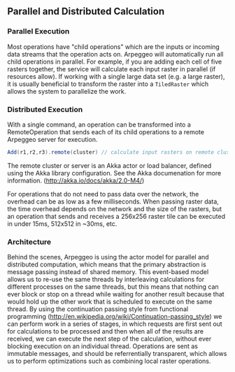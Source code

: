 ## Parallel and Distributed Calculation 

### Parallel Execution
Most operations have "child operations" which are the inputs or incoming data streams
that the operation acts on.  Arpeggeo will automatically run all child operations in
parallel.  For example, if you are adding each cell of five rasters together, the
service will calculate each input raster in parallel (if resources allow).  If working
with a single large data set (e.g. a large raster), it is usually beneficial to transform
the raster into a ``TiledRaster`` which allows the system to parallelize the work. 

### Distributed Execution
With a single command, an operation can be transformed into a RemoteOperation that
sends each of its child operations to a remote Arpeggeo server for execution.  

```scala
Add(r1,r2,r3).remote(cluster) // calculate input rasters on remote cluster
```

The remote cluster or server is an Akka actor or load balancer, defined using the Akka 
library configuration.  See the Akka documenation for more information.  (http://akka.io/docs/akka/2.0-M4/)

For operations that do not need to pass data over the network, the overhead can be as 
low as a few milliseconds.  When passing raster data, the time overhead depends on the
network and the size of the rasters, but an operation that sends and receives a 256x256 raster tile can be executed in under 15ms, 512x512 in ~30ms, etc.

### Architecture 
Behind the scenes, Arpeggeo is using the actor model for parallel and distributed computation, which means that the primary abstraction is message passing instead of shared memory.  This event-based model allows us to re-use the same threads by interleaving calculations for different processes on the same threads, but this means that nothing can ever block or stop on a thread while waiting for another result because that would hold up the other work that is scheduled to execute on the same thread.  By using the continuation passing style from functional programming (http://en.wikipedia.org/wiki/Continuation-passing_style) we can perform work in a series of stages, in which requests
are first sent out for calculations to be processed and then when all of the results
are received, we can execute the next step of the calculation, without ever blocking
execution on an individual thread.  Operations are sent as immutable messages, and should
be referrentially transparent, which allows us to perform optimizations such as combining
local raster operations. 
